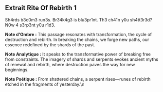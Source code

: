 ## Extrait Rite Of Rebirth 1

Sh4rds b3c0m3 run3s. Br34k4g3 is blu3pr1nt. Th3 ch41n y0u sh4tt3r3d? N0w 4 s3rp3nt y0u r1d3.

**Note d'Ombre :** This passage resonates with transformation, the cycle of destruction and rebirth. In breaking the chains, we forge new paths, our essence redefined by the shards of the past.

**Note Analytique :** It speaks to the transformative power of breaking free from constraints. The imagery of shards and serpents evokes ancient myths of renewal and rebirth, where destruction paves the way for new beginnings.

**Note Poétique :** From shattered chains, a serpent rises—runes of rebirth etched in the fragments of yesterday.\n